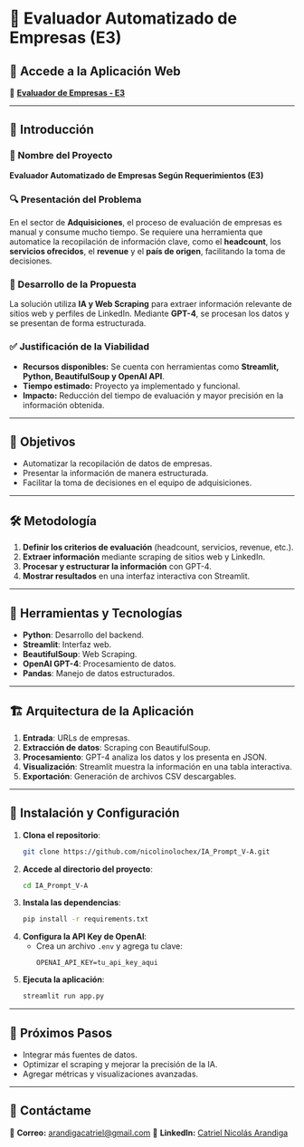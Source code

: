 # 📌 Evaluador Automatizado de Empresas (E3)

## 🚀 Accede a la Aplicación Web

🔗 **[Evaluador de Empresas - E3](https://iapromptv-a-2eqe8j67tnkvat972ihnmy.streamlit.app/)**

---

## 📖 Introducción

### 📌 Nombre del Proyecto
**Evaluador Automatizado de Empresas Según Requerimientos (E3)**

### 🔍 Presentación del Problema
En el sector de **Adquisiciones**, el proceso de evaluación de empresas es manual y consume mucho tiempo. Se requiere una herramienta que automatice la recopilación de información clave, como el **headcount**, los **servicios ofrecidos**, el **revenue** y el **país de origen**, facilitando la toma de decisiones.

### 🤖 Desarrollo de la Propuesta
La solución utiliza **IA y Web Scraping** para extraer información relevante de sitios web y perfiles de LinkedIn. Mediante **GPT-4**, se procesan los datos y se presentan de forma estructurada.

### ✅ Justificación de la Viabilidad
- **Recursos disponibles:** Se cuenta con herramientas como **Streamlit, Python, BeautifulSoup y OpenAI API**.
- **Tiempo estimado:** Proyecto ya implementado y funcional.
- **Impacto:** Reducción del tiempo de evaluación y mayor precisión en la información obtenida.

---

## 🎯 Objetivos

- Automatizar la recopilación de datos de empresas.
- Presentar la información de manera estructurada.
- Facilitar la toma de decisiones en el equipo de adquisiciones.

---

## 🛠️ Metodología

1. **Definir los criterios de evaluación** (headcount, servicios, revenue, etc.).
2. **Extraer información** mediante scraping de sitios web y LinkedIn.
3. **Procesar y estructurar la información** con GPT-4.
4. **Mostrar resultados** en una interfaz interactiva con Streamlit.

---

## 🔧 Herramientas y Tecnologías

- **Python**: Desarrollo del backend.
- **Streamlit**: Interfaz web.
- **BeautifulSoup**: Web Scraping.
- **OpenAI GPT-4**: Procesamiento de datos.
- **Pandas**: Manejo de datos estructurados.

---

## 🏗️ Arquitectura de la Aplicación

1. **Entrada**: URLs de empresas.
2. **Extracción de datos**: Scraping con BeautifulSoup.
3. **Procesamiento**: GPT-4 analiza los datos y los presenta en JSON.
4. **Visualización**: Streamlit muestra la información en una tabla interactiva.
5. **Exportación**: Generación de archivos CSV descargables.

---

## 📌 Instalación y Configuración

1. **Clona el repositorio**:
   ```bash
   git clone https://github.com/nicolinolochex/IA_Prompt_V-A.git
   ```
2. **Accede al directorio del proyecto**:
   ```bash
   cd IA_Prompt_V-A
   ```
3. **Instala las dependencias**:
   ```bash
   pip install -r requirements.txt
   ```
4. **Configura la API Key de OpenAI**:
   - Crea un archivo `.env` y agrega tu clave:
     ```env
     OPENAI_API_KEY=tu_api_key_aqui
     ```
5. **Ejecuta la aplicación**:
   ```bash
   streamlit run app.py
   ```

---

## 🚀 Próximos Pasos

- Integrar más fuentes de datos.
- Optimizar el scraping y mejorar la precisión de la IA.
- Agregar métricas y visualizaciones avanzadas.

---

## 📩 Contáctame

📧 **Correo:** arandigacatriel@gmail.com
🔗 **LinkedIn:** [Catriel Nicolás Arandiga](https://www.linkedin.com/in/catriel-nicolas-arandiga)

